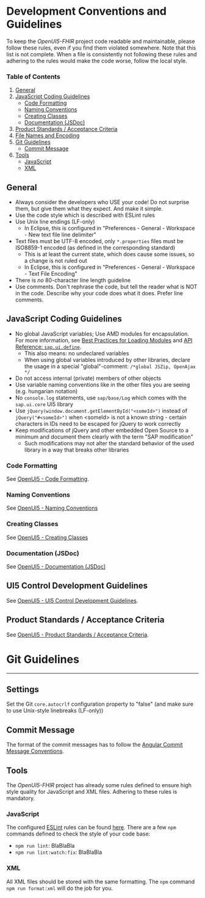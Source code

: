 Development Conventions and Guidelines
======================================

To keep the *OpenUI5-FHIR* project code readable and maintainable, please follow these rules, even if you find them violated somewhere. Note that this list is not complete.
When a file is consistently not following these rules and adhering to the rules would make the code worse, follow the local style.

### Table of Contents

1.  [General](#general)
1.  [JavaScript Coding Guidelines](#javascript-coding-guidelines)
    *  [Code Formatting](#code-formatting)
    *  [Naming Conventions](#naming-conventions)
    *  [Creating Classes](#creating-classes)
    *  [Documentation (JSDoc)](#documentation-jsdoc)
1.  [Product Standards / Acceptance Criteria](#product-standards--acceptance-criteria)
1.  [File Names and Encoding](#file-names-and-encoding)
1.  [Git Guidelines](#git-guidelines)
    * [Commit Message](#commit-message)
1.  [Tools](#tools)
    *  [JavaScript](#JavaScript)
    *  [XML](#XML)



General
-------

-   Always consider the developers who USE your code! Do not surprise them, but give them what they expect. And make it simple.
-   Use the code style which is described with ESLint rules
-   Use Unix line endings (LF-only)
    -   In Eclipse, this is configured in "Preferences - General - Workspace - New text file line delimiter"
-   Text files must be UTF-8 encoded, only `*.properties` files must be ISO8859-1 encoded (as defined in the corresponding standard)
    -   This is at least the current state, which does cause some issues, so a change is not ruled out
    -   In Eclipse, this is configured in "Preferences - General - Workspace - Text File Encoding"
-   There is *no* 80-character line length guideline
-   Use comments. Don't rephrase the code, but tell the reader what is NOT in the code. Describe why your code does what it does. Prefer line comments.

JavaScript Coding Guidelines
----------------------------

-   No global JavaScript variables; Use AMD modules for encapsulation. For more information, see [Best Practices for Loading Modules](https://openui5.hana.ondemand.com/#/topic/00737d6c1b864dc3ab72ef56611491c4.html) and [API Reference: `sap.ui.define`](https://openui5.hana.ondemand.com/#/api/sap.ui/methods/sap.ui.define).
    -   This also means: no undeclared variables
    -   When using global variables introduced by other libraries, declare the usage in a special "global"-comment: `/*global JSZip, OpenAjax */`
-   Do not access internal (private) members of other objects
-   Use variable naming conventions like in the other files you are seeing (e.g. hungarian notation)
-   No `console.log` statements, use `sap/base/Log` which comes with the `sap.ui.core` UI5 library
-   Use `jQuery(window.document.getElementById("<someId>")` instead of `jQuery("#<someId>")` when &lt;someId&gt; is not a known string - certain characters in IDs need to be escaped for jQuery to work correctly
-   Keep modifications of jQuery and other embedded Open Source to a minimum and document them clearly with the term "SAP modification"
    -   Such modifications may not alter the standard behavior of the used library in a way that breaks other libraries

### Code Formatting
See [OpenUI5 - Code Formatting](https://github.com/SAP/openui5/blob/master/docs/guidelines.md#code-formatting).

### Naming Conventions
See [OpenUI5 - Naming Conventions](https://github.com/SAP/openui5/blob/master/docs/guidelines.md#naming-conventions)

### Creating Classes
See [OpenUI5 - Creating Classes](https://github.com/SAP/openui5/blob/master/docs/guidelines.md#creating-classes)

### Documentation (JSDoc)
See [OpenUI5 - Documentation (JSDoc)](https://github.com/SAP/openui5/blob/master/docs/guidelines.md#documentation-jsdoc)


UI5 Control Development Guidelines
----------------------------------

See [OpenUI5 - UI5 Control Development Guidelines](https://github.com/SAP/openui5/blob/master/docs/guidelines.md#ui5-control-development-guidelines).



Product Standards / Acceptance Criteria
---------------------------------------
See [OpenUI5 - Product Standards / Acceptance Criteria](https://github.com/SAP/openui5/blob/master/docs/guidelines.md#product-standards--acceptance-criteria). 


# Git Guidelines
--------------

## Settings
Set the Git `core.autocrlf` configuration property to "false" (and make sure to use Unix-style linebreaks (LF-only))

## Commit Message
The format of the commit messages has to follow the [Angular Commit Message Conventions](https://github.com/angular/angular.js/blob/master/DEVELOPERS.md#-git-commit-guidelines).

Tools
-----

The *OpenUI5-FHIR* project has already some rules defined to ensure high style quality for JavaScript and XML files. Adhering to these rules is mandatory.

### JavaScript
The configured [ESLint](http://eslint.org/) rules can be found [here]().
There are a few `npm` commands defined to check the style of your code base:
- `npm run lint`: BlaBlaBla
- `npm run lint:watch:fix`: BlaBlaBla

### XML
All XML files should be stored with the same formatting. The `npm` command `npm run format:xml` will do the job for you.